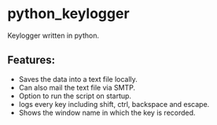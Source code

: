 # python_keylogger
Keylogger written in python.
## Features:
- Saves the data into a text file locally.
- Can also  mail the text file via SMTP.
- Option to run the script on startup.
- logs every key including shift, ctrl, backspace and escape.
- Shows the window name in which the key is recorded.

<!--stackedit_data:
eyJoaXN0b3J5IjpbLTEwMjU3NzYzNTMsMTYzOTk1NTQyNF19
-->
